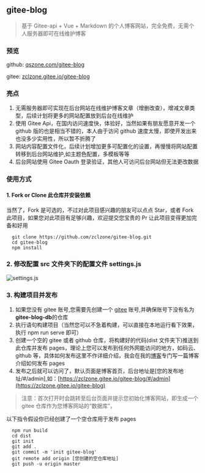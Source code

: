 ## gitee-blog

> 基于 Gitee-api + Vue + Markdown 的个人博客网站，完全免费，无需个人服务器即可在线维护博客

### 预览

github: [qszone.com/gitee-blog](https://qszone.com/gitee-blog)

gitee: [zclzone.gitee.io/gitee-blog](https://zclzone.gitee.io/gitee-blog)

### 亮点

1. 无需服务器即可实现在后台网站在线维护博客文章（增删改查），增减文章类型，后续计划将更多的网站配置放到后台在线维护
2. 使用 Gitee Api，在国内访问速度快，体验好，当然如果有朋友愿意开发一个 github 版的也是相当不错的，本人由于访问 github 速度太慢，即使开发出来也没多少实用性，所以暂不折腾了
3. 网站内容配置文件化，后续计划增加更多可配置化的设置，再慢慢将网站配置转移到后台网站维护,如主题色配置，多模板等等
4. 后台网站使用 Gitee Oauth 登录验证，其他人可访问后台网站但无法更改数据

### 使用方式

#### 1. Fork or Clone 此仓库并安装依赖

当然了，Fork 是可选的，不过对此项目感兴趣的朋友可以点点 Star，或者 Fork 此项目，如果您对此项目有足够兴趣，欢迎提交您宝贵的 Pr 让此项目变得更加完备和好用

```
  git clone https://github.com/zclzone/gitee-blog.git
  cd gitee-blog
  npm install
```

### 2. 修改配置 src 文件夹下的配置文件 settings.js

![settings.js](https://gitee.com/zclzone/res/raw/master/images/gitee-blog-settings.png)

### 3. 构建项目并发布

1. 如果您没有 gitee 账号,您需要先创建一个 [gitee](https://gitee.com/) 账号,并确保账号下没有名为**gitee-blog-db**的仓库
2. 执行语句构建项目（当然您可以不急着构建，可以直接在本地运行看下效果，执行 npm run serve 即可）
3. 创建一个空的 gitee 或者 github 仓库，将构建好的代码(dist 文件夹下)推送到此仓库并发布 pages，理论上您可以发布到任何外网能访问的地方，如码云、github 等，具体如何发布这里不作详细介绍，我会在我的[博客](https://zclzone.gitee.io/gitee-blog)专门写一篇博客介绍如何发布 pages
4. 发布之后就可以访问了，默认页面是博客首页，后台地址是[您的发布地址/#/admin],如：[https://zclzone.gitee.io/gitee-blog/#/admin](https://zclzone.gitee.io/gitee-blog)

> 注意：首次打开时会跳转至后台页面并提示您初始化博客网站，即生成一个 gitee 仓库作为您博客网站的“数据库”，

以下指令假设你已经创建了一个空仓库用于发布 pages

```
  npm run build
  cd dist
  git init
  git add .
  git commit -m 'init gitee-blog'
  git remote add origin [您创建的空仓库地址]
  git push -u origin master
```
